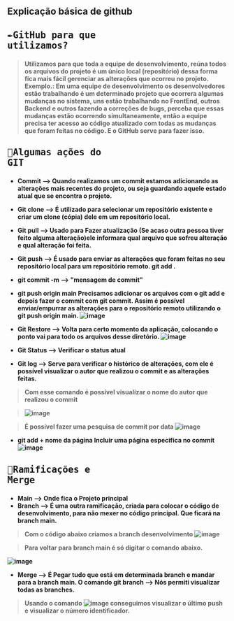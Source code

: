 
## Explicação básica de github

## <pre><b>✒️GitHub para que utilizamos?</pre> 
> Utilizamos para que toda a equipe de desenvolvimento, reúna todos os arquivos do projeto é um único local (repositório) dessa forma fica mais fácil gerenciar as alterações que ocorreu no projeto. 
Exemplo.: Em uma equipe de desenvolvimento os desenvolvedores estão trabalhando é um determinado projeto que ocorrera algumas mudanças no sistema, uns estão trabalhando no  FrontEnd, outros Backend  e outros fazendo a correções de bugs, perceba que essas mudanças estão ocorrendo simultaneamente, então a equipe precisa ter acesso ao código atualizado com todas as mudanças que foram feitas no código. E o GitHub serve para fazer isso.
## <pre><b>📏Algumas ações do GIT </pre> 
>
 * Commit -->  Quando realizamos um commit estamos adicionando as alterações mais recentes do projeto, ou seja guardando aquele estado atual que se encontra o projeto.
 * Git clone --> É utilizado para selecionar um repositório existente e criar um clone (cópia) dele em um repositório local.
 * Git pull --> Usado para Fazer atualização (Se acaso outra pessoa tiver feito alguma alteração)ele informara qual arquivo que sofreu alteração e qual alteração foi feita.
 * Git push --> É  usado para enviar as alterações que foram feitas no seu repositório local para um repositório remoto.
git add .
 * git commit -m --> "mensagem de commit"
 * git push origin main
Precisamos adicionar os arquivos com o git add e depois fazer o commit com git commit. Assim é possível enviar/empurrar as alterações para o repositório remoto utilizando o git push origin main.
![image](https://user-images.githubusercontent.com/87348787/201507069-b0e5ea5f-c740-43b4-b3e3-6af7ba6cf5e1.png)

 * Git Restore -->  Volta para certo momento da aplicação, colocando o ponto vai para todo os arquivos desse diretório. 
![image](https://user-images.githubusercontent.com/87348787/201507096-843e5c5e-0ae6-4ac5-99d1-46b278b7de76.png)

* Git Status --> Verificar o status atual 
* Git log -->  Serve para verificar o histórico de alterações, com ele é possível visualizar o autor que realizou o commit e as alterações feitas.

> Com esse comando é possível visualizar o nome do autor que realizou o commit

> ![image](https://user-images.githubusercontent.com/87348787/201507232-661e16b5-c14c-41d1-99e9-646415f32223.png)


> É possível fazer uma pesquisa de commit por data 
![image](https://user-images.githubusercontent.com/87348787/201507419-bcabc72f-df60-44a0-a044-8dc5ec844db7.png)

* git add + nome da página  Incluir uma  página especifica no commit 
![image](https://user-images.githubusercontent.com/87348787/201507466-1f3b24c5-a9ae-42dd-b99b-5c3c2a0dae4f.png)

## <pre><b>📝Ramificações e Merge</pre>
* Main --> Onde fica o Projeto principal
* Branch -->  É uma outra ramificação, criada para colocar o código de desenvolvimento, para não mexer no código principal. Que ficará na branch main.
> Com o código abaixo criamos a branch desenvolvimento
![image](https://user-images.githubusercontent.com/87348787/201507567-c1d8c8a9-5f60-4663-bac1-49ef11081e54.png)

> Para voltar para  branch main  é só digitar o comando abaixo.

![image](https://user-images.githubusercontent.com/87348787/201507658-996c3fc9-5e27-43db-9243-1801a8442188.png)

* Merge --> É Pegar tudo que está em determinada branch e mandar para a branch main. 
O comando git branch --> Nós permiti visualizar todas as branches. 
> Usando o comando ![image](https://user-images.githubusercontent.com/87348787/201507752-f9489645-09a3-41aa-8bdb-5f3aa6714bfc.png)
 conseguimos visualizar o último push e visualizar o número identificador.  


